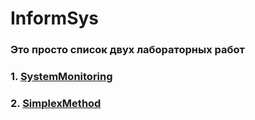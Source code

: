 # InformSys
### Это просто список двух лабораторных работ
### 1. [SystemMonitoring](https://github.com/DmitrMarch/InformSys/tree/SystemMonitoring)
### 2. [SimplexMethod](https://github.com/DmitrMarch/InformSys/tree/SimplexMethod)